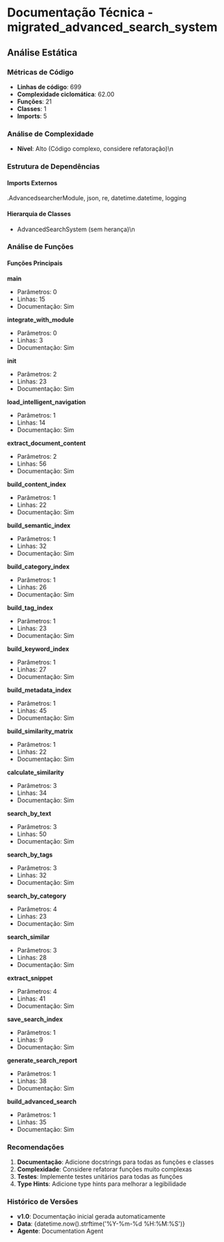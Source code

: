 # Documentação Técnica - migrated_advanced_search_system

## Análise Estática

### Métricas de Código
- **Linhas de código**: 699
- **Complexidade ciclomática**: 62.00
- **Funções**: 21
- **Classes**: 1
- **Imports**: 5

### Análise de Complexidade
- **Nível**: Alto (Código complexo, considere refatoração)\n
### Estrutura de Dependências

#### Imports Externos
.AdvancedsearcherModule, json, re, datetime.datetime, logging

#### Hierarquia de Classes
- AdvancedSearchSystem (sem herança)\n
### Análise de Funções

#### Funções Principais
**main**
- Parâmetros: 0
- Linhas: 15
- Documentação: Sim

**integrate_with_module**
- Parâmetros: 0
- Linhas: 3
- Documentação: Sim

**__init__**
- Parâmetros: 2
- Linhas: 23
- Documentação: Sim

**load_intelligent_navigation**
- Parâmetros: 1
- Linhas: 14
- Documentação: Sim

**extract_document_content**
- Parâmetros: 2
- Linhas: 56
- Documentação: Sim

**build_content_index**
- Parâmetros: 1
- Linhas: 22
- Documentação: Sim

**build_semantic_index**
- Parâmetros: 1
- Linhas: 32
- Documentação: Sim

**build_category_index**
- Parâmetros: 1
- Linhas: 26
- Documentação: Sim

**build_tag_index**
- Parâmetros: 1
- Linhas: 23
- Documentação: Sim

**build_keyword_index**
- Parâmetros: 1
- Linhas: 27
- Documentação: Sim

**build_metadata_index**
- Parâmetros: 1
- Linhas: 45
- Documentação: Sim

**build_similarity_matrix**
- Parâmetros: 1
- Linhas: 22
- Documentação: Sim

**calculate_similarity**
- Parâmetros: 3
- Linhas: 34
- Documentação: Sim

**search_by_text**
- Parâmetros: 3
- Linhas: 50
- Documentação: Sim

**search_by_tags**
- Parâmetros: 3
- Linhas: 32
- Documentação: Sim

**search_by_category**
- Parâmetros: 4
- Linhas: 23
- Documentação: Sim

**search_similar**
- Parâmetros: 3
- Linhas: 28
- Documentação: Sim

**extract_snippet**
- Parâmetros: 4
- Linhas: 41
- Documentação: Sim

**save_search_index**
- Parâmetros: 1
- Linhas: 9
- Documentação: Sim

**generate_search_report**
- Parâmetros: 1
- Linhas: 38
- Documentação: Sim

**build_advanced_search**
- Parâmetros: 1
- Linhas: 35
- Documentação: Sim

### Recomendações

1. **Documentação**: Adicione docstrings para todas as funções e classes
2. **Complexidade**: Considere refatorar funções muito complexas
3. **Testes**: Implemente testes unitários para todas as funções
4. **Type Hints**: Adicione type hints para melhorar a legibilidade

### Histórico de Versões

- **v1.0**: Documentação inicial gerada automaticamente
- **Data**: {datetime.now().strftime('%Y-%m-%d %H:%M:%S')}
- **Agente**: Documentation Agent

